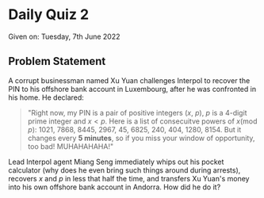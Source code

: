 # Daily Quiz 2

Given on: Tuesday, 7th June 2022


## Problem Statement
A corrupt businessman named Xu Yuan challenges Interpol to recover the PIN to his offshore bank account in Luxembourg, after he was confronted in his home. He declared:

> "Right now, my PIN is a pair of positive integers ($x$, $p$), $p$ is a 4-digit prime integer and $x \lt p$. Here is a list of consecuitve powers of $x (\text{mod }p)$: 1021, 7868, 8445, 2967, 45, 6825, 240, 404, 1280, 8154. But it changes every **5 minutes**, so if you miss your window of opportunity, too bad! MUHAHAHAHA!"

Lead Interpol agent Miang Seng immediately whips out his pocket calculator (why does he even bring such things around during arrests), recovers $x$ and $p$ in less that half the time, and transfers Xu Yuan's money into his own offshore bank account in Andorra. How did he do it?

